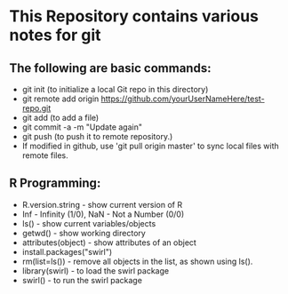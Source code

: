 # This Repository contains various notes for git

## The following are basic commands:
  * git init (to initialize a local Git repo in this directory)
  * git remote add origin https://github.com/yourUserNameHere/test-repo.git
  * git add <filename> (to add a file)
  * git commit -a -m "Update again"
  * git push (to push it to remote repository.)
  * If modified in github, use 'git pull origin master' to sync local files with remote files.

## R Programming:
  * R.version.string - show current version of R
  * Inf - Infinity (1/0), NaN - Not a Number (0/0)
  * ls() - show current variables/objects
  * getwd() - show working directory
  * attributes(object) - show attributes of an object
  * install.packages("swirl")
  * rm(list=ls()) - remove all objects in the list, as shown using ls().
  * library(swirl) - to load the swirl package
  * swirl() - to run the swirl package

